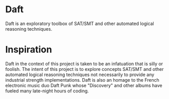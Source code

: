 # Daft
Daft is an exploratory toolbox of SAT/SMT and other automated logical reasoning techniques.

# Inspiration
Daft in the context of this project is taken to be an infatuation that is silly or foolish. The intent of this project is to explore concepts SAT/SMT and other automated logical reasoning techniques not necessarily to provide any industrial strength implementations. Daft is also an homage to the French electronic music duo Daft Punk whose "Discovery" and other albums have fueled many late-night hours of coding.

